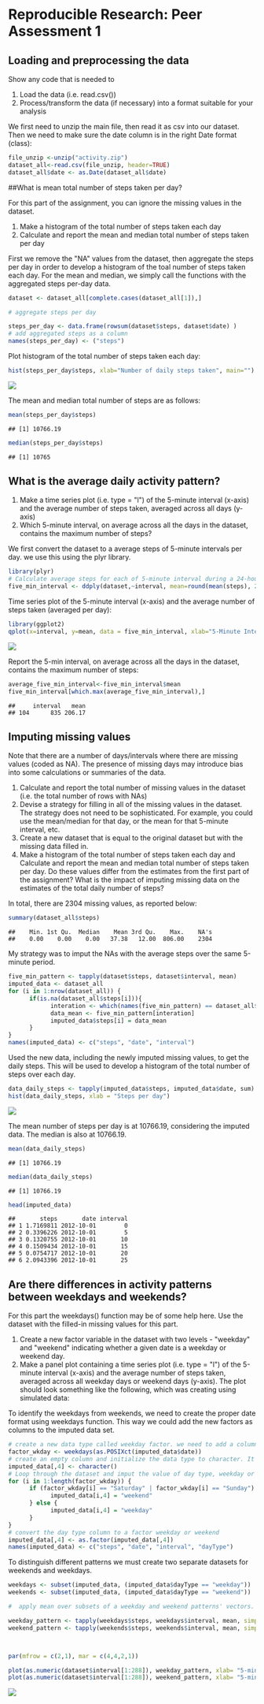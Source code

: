 # Reproducible Research: Peer Assessment 1


## Loading and preprocessing the data

Show any code that is needed to

1. Load the data (i.e. read.csv())
2. Process/transform the data (if necessary) into a format suitable for your analysis

We first need to unzip the main file, then read it as csv into our dataset. Then we need to make sure the date column is in the right Date format (class):


```r
file_unzip <-unzip("activity.zip")
dataset_all<-read.csv(file_unzip, header=TRUE)
dataset_all$date <- as.Date(dataset_all$date) 
```
##What is mean total number of steps taken per day?

For this part of the assignment, you can ignore the missing values in the dataset.

1. Make a histogram of the total number of steps taken each day
2. Calculate and report the mean and median total number of steps taken per day

First we remove the "NA" values from the dataset, then aggregate the steps per day in order to develop a histogram of the toal number of steps taken each day. For the mean and median, we simply call the functions with the aggregated steps per-day data.


```r
dataset <- dataset_all[complete.cases(dataset_all[1]),]

# aggregate steps per day

steps_per_day <- data.frame(rowsum(dataset$steps, dataset$date) )
# add aggregated steps as a column
names(steps_per_day) <- ("steps") 
```

Plot histogram of the total number of steps taken each day:

```r
hist(steps_per_day$steps, xlab="Number of daily steps taken", main="")
```

![](./PA1_template_files/figure-html/unnamed-chunk-3-1.png) 

The mean and median total number of steps are as follows:


```r
mean(steps_per_day$steps)
```

```
## [1] 10766.19
```

```r
median(steps_per_day$steps)
```

```
## [1] 10765
```



## What is the average daily activity pattern?
1. Make a time series plot (i.e. type = "l") of the 5-minute interval (x-axis) and the average number of steps taken, averaged across all days (y-axis)
2. Which 5-minute interval, on average across all the days in the dataset, contains the maximum number of steps?

We first convert the dataset to a average steps of 5-minute intervals per day. we use this using the plyr library.

```r
library(plyr)
# Calculate average steps for each of 5-minute interval during a 24-hour period
five_min_interval <- ddply(dataset,~interval, mean=round(mean(steps), 2), summarize)
```


Time series plot of the 5-minute interval (x-axis) and the average number of steps taken (averaged per day):




```r
library(ggplot2)
qplot(x=interval, y=mean, data = five_min_interval, xlab="5-Minute Interval", ylab="number of steps", geom = "line" )
```

![](./PA1_template_files/figure-html/unnamed-chunk-6-1.png) 


Report the 5-min interval, on average across all the days in the dataset, contains the maximum number of steps:


```r
average_five_min_interval<-five_min_interval$mean
five_min_interval[which.max(average_five_min_interval),]
```

```
##     interval   mean
## 104      835 206.17
```


## Imputing missing values

Note that there are a number of days/intervals where there are missing values (coded as NA). The presence of missing days may introduce bias into some calculations or summaries of the data.

1. Calculate and report the total number of missing values in the dataset (i.e. the total number of rows with NAs)
2. Devise a strategy for filling in all of the missing values in the dataset. The strategy does not need to be sophisticated. For example, you could use the mean/median for that day, or the mean for that 5-minute interval, etc.
3. Create a new dataset that is equal to the original dataset but with the missing data filled in.
4. Make a histogram of the total number of steps taken each day and Calculate and report the mean and median total number of steps taken per day. Do these values differ from the estimates from the first part of the assignment? What is the impact of imputing missing data on the estimates of the total daily number of steps?


In total, there are 2304 missing values, as reported below:



```r
summary(dataset_all$steps)
```

```
##    Min. 1st Qu.  Median    Mean 3rd Qu.    Max.    NA's 
##    0.00    0.00    0.00   37.38   12.00  806.00    2304
```

My strategy was to imput the NAs with the average steps over the same 5-minute period. 



```r
five_min_pattern <- tapply(dataset$steps, dataset$interval, mean)
imputed_data <- dataset_all
for (i in 1:nrow(dataset_all)) {
      if(is.na(dataset_all$steps[i])){
            interation <- which(names(five_min_pattern) == dataset_all$interval[i])
            data_mean <- five_min_pattern[interation]
            imputed_data$steps[i] = data_mean
      }
}
names(imputed_data) <- c("steps", "date", "interval")
```

Used the new data, including the newly imputed missing values, to get the daily steps. This will be used to develop a histogram of the total number of steps over each day.



```r
data_daily_steps <- tapply(imputed_data$steps, imputed_data$date, sum)
hist(data_daily_steps, xlab = "Steps per day")
```

![](./PA1_template_files/figure-html/unnamed-chunk-10-1.png) 

The mean number of steps per day is at 10766.19, considering the imputed data. The median is also at 10766.19. 



```r
mean(data_daily_steps)
```

```
## [1] 10766.19
```

```r
median(data_daily_steps)
```

```
## [1] 10766.19
```

```r
head(imputed_data)
```

```
##       steps       date interval
## 1 1.7169811 2012-10-01        0
## 2 0.3396226 2012-10-01        5
## 3 0.1320755 2012-10-01       10
## 4 0.1509434 2012-10-01       15
## 5 0.0754717 2012-10-01       20
## 6 2.0943396 2012-10-01       25
```

## Are there differences in activity patterns between weekdays and weekends?
For this part the weekdays() function may be of some help here. Use the dataset with the filled-in missing values for this part.

1. Create a new factor variable in the dataset with two levels - "weekday" and "weekend" indicating whether a given date is a weekday or weekend day.
2. Make a panel plot containing a time series plot (i.e. type = "l") of the 5-minute interval (x-axis) and the average number of steps taken, averaged across all weekday days or weekend days (y-axis). The plot should look something like the following, which was creating using simulated data:

To identify the weekdays from weekends, we need to create the proper date format using weekdays function. This way we could add the new factors as columns to the imputed data set.



```r
# create a new data type called weekday factor. we need to add a column (4th)to our new data set with converted date format "factor_wkday". we impute this column based on the day type (weekday or weekend)
factor_wkday <- weekdays(as.POSIXct(imputed_data$date))
# create an empty column and initialize the data type to character. It will be used for the day type.
imputed_data[,4] <- character()
# Loop through the dataset and imput the value of day type, weekday or weekend.
for (i in 1:length(factor_wkday)) {
      if (factor_wkday[i] == "Saturday" | factor_wkday[i] == "Sunday") {
            imputed_data[i,4] = "weekend"
      } else {
            imputed_data[i,4] = "weekday"
      }
}
# convert the day type column to a factor weekday or weekend
imputed_data[,4] <- as.factor(imputed_data[,4])
names(imputed_data) <- c("steps", "date", "interval", "dayType")
```

To distinguish different patterns we must create two separate datasets for weekends and weekdays. 



```r
weekdays <- subset(imputed_data, (imputed_data$dayType == "weekday"))
weekends <- subset(imputed_data, (imputed_data$dayType == "weekend"))

#  apply mean over subsets of a weekday and weekend patterns' vectors. 

weekday_pattern <- tapply(weekdays$steps, weekdays$interval, mean, simplify=TRUE)
weekend_pattern <- tapply(weekends$steps, weekends$interval, mean, simplify= TRUE)



par(mfrow = c(2,1), mar = c(4,4,2,1))

plot(as.numeric(dataset$interval[1:288]), weekday_pattern, xlab= "5-minutes interval", ylab = "",  main = "Weekdays ", type = 'l')
plot(as.numeric(dataset$interval[1:288]), weekend_pattern, xlab= "5-minutes interval", ylab = "Ave.Num of Steps across days", main = "Weekends",type = 'l')
```

![](./PA1_template_files/figure-html/unnamed-chunk-13-1.png) 
